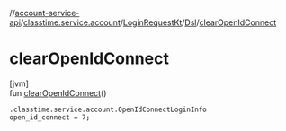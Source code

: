 //[account-service-api](../../../../index.md)/[classtime.service.account](../../index.md)/[LoginRequestKt](../index.md)/[Dsl](index.md)/[clearOpenIdConnect](clear-open-id-connect.md)

# clearOpenIdConnect

[jvm]\
fun [clearOpenIdConnect](clear-open-id-connect.md)()

<code>.classtime.service.account.OpenIdConnectLoginInfo open_id_connect = 7;</code>
